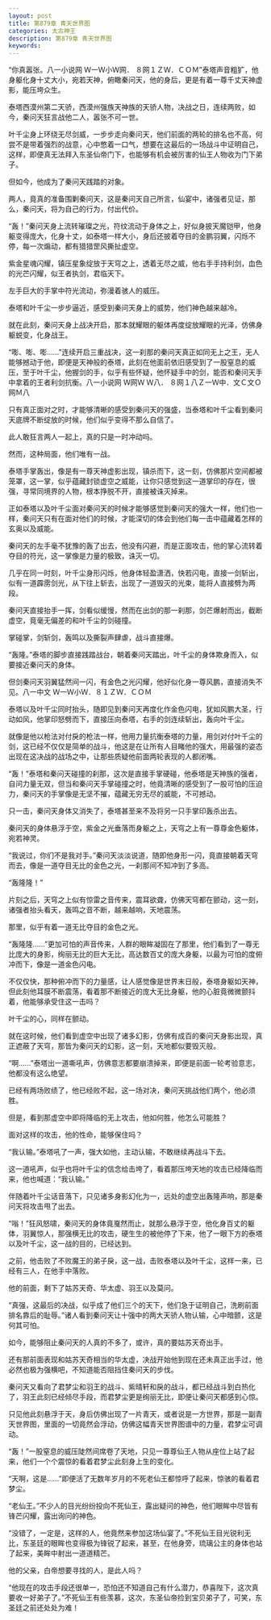```yaml
---
layout: post
title: 第879章 青天世界图
categories: 太古神王
description: 第879章 青天世界图
keywords:
---
```


“你真嚣张。八一小说网  Ｗ一Ｗ小Ｗ网． ８网１ＺＷ．ＣＯＭ”泰塔声音粗犷，他身躯化身十丈大小，宛若天神，俯瞰秦问天，他的身后，更是有着一尊千丈天神虚影，能压垮众生。

泰塔西漠州第二天骄，西漠州强族天神族的天骄人物，决战之日，连续两败，如今，秦问天狂言战他二人，嚣张不可一世。

叶千尘身上环绕无尽剑威，一步步走向秦问天，他们前面的两轮的排名也不高，何尝不是带着强烈的战意，心中憋着一口气，想要在这最后的一场战斗中证明自己，这样，即便真无法拜入东圣仙帝门下，也能够有机会被厉害的仙王人物收为门下弟子。

但如今，他成为了秦问天践踏的对象。

两人，竟真的准备围剿秦问天，这是秦问天自己所言，仙宴中，诸强者见证，那么，秦问天，将为自己的行为，付出代价。

“轰！”秦问天身上流转璀璨之光，符纹流动于身体之上，好似身披天魔铠甲，他身躯变得庞大，化身十丈，如泰塔一样大小，身后还披着夺目的金鹏羽翼，闪烁不停，每一次煽动，都有猎猎罡风撕扯虚空。

紫金星魂闪耀，镇压星象绽放于天穹之上，透着无尽之威，他右手手持利剑，血色的光芒闪耀，似王者执剑，君临天下。

左手巨大的手掌中符光流动，弥漫着骇人的威压。

泰塔和叶千尘一步步逼近，感受到秦问天身上的威势，他们神色越来越冷。

就在此刻，秦问天身上战决开启，那本就耀眼的躯体再度绽放耀眼的光泽，仿佛身躯蜕变，化身战王。

“嘭、嘭、嘭……”连续开启三重战决，这一刹那的秦问天真正如同无上之王，无人能够撼动于他，即便是天神般的泰塔，此刻在他面前依旧感受到了一股窒息的威压，至于叶千尘，他握剑的手，似乎有些怀疑，他怀疑手中的剑，能否和秦问天手中拿着的王者利剑抗衡。八一小说网  Ｗ网Ｗ Ｗ八． ８网１八Ｚ一Ｗ中．文Ｃ文Ｏ网Ｍ八

只有真正面对之时，才能够清晰的感受到秦问天的强盛，当泰塔和叶千尘看到秦问天底牌不断绽放的时候，他们似乎变得不那么自信了。

此人敢狂言两人一起上，真的只是一时冲动吗。

然而，这种局面，他们唯有一战。

泰塔手掌轰出，像是有一尊天神虚影出现，镇杀而下，这一刻，仿佛那片空间都被笼罩，这一掌，似乎蕴藏封锁虚空之威能，让你只感觉到这一道掌印的存在，很强，寻常同境界的人物，根本挣脱不开，直接被诛灭掉来。

正如泰塔以及叶千尘面对秦问天的时候才能够感觉到秦问天的强大一样，他们也一样，秦问天只有在面对他们的时候，才能深切的体会到他们每一击中蕴藏着怎样的玄奥以及威能。

秦问天的左手毫不犹豫的轰了出去，他没有闪避，而是正面攻击，他的掌心流转着夺目的符光，这一掌像是力量的极致，诛灭一切。

几乎在同一时刻，叶千尘身形闪烁，他身体轻盈潇洒，快若闪电，直接一剑斩出，似有一道霹雳剑光，从下往上斩去，出现了一道毁灭的光束，能将人直接劈为两段。

秦问天直接抬手一挥，剑看似缓慢，然而在出剑的那一刹那，剑芒爆射而出，截断虚空，竟毫无偏差的和叶千尘的剑碰撞。

掌碰掌，剑斩剑，轰鸣以及撕裂声肆虐，战斗直接爆。

“轰隆。”泰塔的脚步直接践踏战台，朝着秦问天踏出，叶千尘的身体欺身而入，似要接近秦问天的身体。

但剑秦问天羽翼猛然间一闪，有金色之光闪耀，他好似化身一尊风鹏，直接消失不见。八一中文  Ｗ一Ｗ小Ｗ．８１ＺＷ．ＣＯＭ

泰塔以及叶千尘同时抬头，随即见到秦问天再度化作金色闪电，犹如风鹏大圣，行动如风，他掌印怒劈而下，直接压向泰塔，右手的剑连续斩出，轰向叶千尘。

就像是他以枪法对付戾的枪法一样，他用力量抗衡泰塔的力量，用剑对付叶千尘的剑，这已经不仅仅是简单的战斗，他这是在让所有人目睹他的强大，用最强的姿态出现在这决战的战场之中，让那些质疑他前面两轮表现的人都闭嘴。

“轰！”泰塔和秦问天碰撞的刹那，这次是直接手掌硬碰，他泰塔是天神族的强者，自问力量无双，但当和秦问天手掌碰撞之时，他竟清晰的感受到了一股可怕的压迫力，秦问天的手掌像是无坚不摧，蕴藏无穷无尽的威能，不可撼动。

只一击，秦问天身体又消失了，泰塔甚至来不及将另一只手掌印轰杀出去。

秦问天的身体悬浮于空，紫金之光垂落而身躯之上，天穹之上有一尊尊金色躯体，宛若神灵。

“我说过，你们不是我对手。”秦问天淡淡说道，随即他身形一闪，竟直接朝着天穹而去，像是一道夺目无比的金色之光，一刹那间不知冲到了多高。

“轰隆隆！”

片刻之后，天穹之上似有惊雷之音传来，震耳欲聋，仿佛天穹都在颤动，这一刻，诸强者抬头看天，轰鸣之音不断，越来越响，天地震荡。

那里，似乎有着一道无比夺目的金色之光。

“轰隆隆……”更加可怕的声音传来，人群的眼眸凝固在了那里，他们看到了一尊无比庞大的身影，绚丽无比的巨大无比，高达数百丈的庞大身躯，以最为可怕的度俯冲而下，像是一道金色闪电。

不仅仅快，那种俯冲而下的力量感，让人感觉像是世界末日般，泰塔身躯如天神，但此刻他耳膜不断震荡，看着那不断接近的庞大无比身躯，他的心脏竟微微颤抖着，他能够承受住这一击吗？

叶千尘的心，同样在颤动。

就在这时候，他们看到虚空中出现了诸多幻影，仿佛有成百的秦问天身影出现，真正遮蔽了天穹，那皆为秦问天的幻影，这一刻，天地都似要毁灭般。

“啊……”泰塔出一道嘶吼声，仿佛意志都要崩溃掉来，即便是前面一轮考验意志，他都没有这么绝望。

已经有两场败绩了，他已经败不起，这一场对决，秦问天挑战他们两个，他必须胜。

但是，看到那虚空中即将降临的无上攻击，他如何胜，他怎么可能胜？

面对这样的攻击，他的性命，能够保住吗？

“我认输。”泰塔吼了一声，强大如他，主动认输，不敢继续再战斗下去。

这一道吼声，似乎也将叶千尘的信念给击垮了，看着那压垮天地的攻击已经降临而来，他也喊道：“我认输。”

伴随着叶千尘话音落下，只见诸多身影幻化为一，远处的虚空出轰隆声响，那是秦问天将攻击甩了出去。

“嗡！”狂风怒啸，秦问天的身体竟戛然而止，就那么悬浮于空，他化身百丈的躯体，羽翼惊人，那强横无比的攻击，硬生生的被他停了下来，他了一眼下方的泰塔以及叶千尘，这一战的目的，已经达到。

之前，他击败了不败魔王的弟子戾，这一战，击败泰塔以及叶千尘，这样一来，已经有三人，在他手中落败。

他的前面，剩下了姑苏天奇、华太虚、羽王以及莫问。

“真强，这最后的决战，似乎成了他们三个的天下，他们急于证明自己，洗刷前面排名靠后的耻辱。”诸人看到秦问天让十强中的两大天骄人物认输，心中暗颤，这是何其可怕。

如今，能够阻止秦问天的人真的不多了，或许，真的要姑苏天奇出手。

还有那前面表现和姑苏天奇相当的华太虚，决战开始他到现在还未真正出手过，他必然也极为强横吧，不知道能否阻挡住秦问天的步伐。

秦问天又看向了君梦尘和羽王的战斗、紫晴轩和戾的战斗，都已经战斗到白热化了，羽王此刻已经倾尽手段，而君梦尘更是绚丽无比，即便让秦问天都感到心惊。

只见他此刻悬浮于天，身后仿佛出现了一片青天，或者说是一方世界，那是一副青天世界图，里面的一切竟然会浮动，仿佛这幅青天世界图谱中的力量，君梦尘可调动。

“轰！”一股窒息的威压陡然间席卷了天地，只见一尊尊仙王人物从座位上站了起来，他们一个个震惊的看着君梦尘此刻身上生的变化。

“天啊，这是……”即便活了无数年岁月的不死老仙王都惊呼了起来，惊骇的看着君梦尘。

“老仙王。”不少人的目光纷纷投向不死仙王，露出疑问的神色，他们眼眸中尽皆有锋芒闪耀，露出询问的神色。

“没错了，一定是，这样的人，他竟然来参加这场仙宴了。”不死仙王目光锐利无比，东圣廷的眼眸也变得极为锋锐了起来，甚至，在他身旁，琉璃公主的身体也站了起来，美眸中射出一道道精芒。

他的父亲，白帝想要寻找的人，是此人吗？

“他现在的攻击手段还很单一，恐怕还不知道自己有什么潜力，恭喜陛下，这次真要收一好弟子了。”不死仙王有些羡慕，这次，东圣仙帝捡到宝贝弟子了，可笑，东圣廷之前还处处为难！
